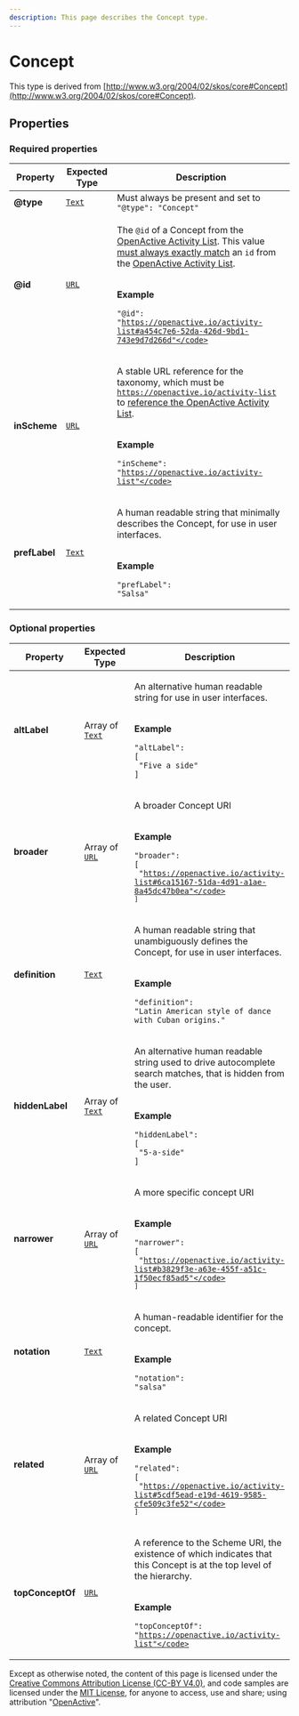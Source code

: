 ```yaml
---
description: This page describes the Concept type.
---
```


# Concept

This type is derived from [http://www.w3.org/2004/02/skos/core#Concept](http://www.w3.org/2004/02/skos/core#Concept).

## **Properties**

### **Required properties**

| Property      | Expected Type                      | Description                                                                                                                                                                                                                                                                                                                                                                                                                                                                                                               |
| ------------- | ---------------------------------- | ------------------------------------------------------------------------------------------------------------------------------------------------------------------------------------------------------------------------------------------------------------------------------------------------------------------------------------------------------------------------------------------------------------------------------------------------------------------------------------------------------------------------- |
| **@type**     |  [`Text`](https://schema.org/Text) |  Must always be present and set to `"@type": "Concept"`                                                                                                                                                                                                                                                                                                                                                                                                                                                                   |
| **@id**       |  [`URL`](https://schema.org/URL)   | <p>The <code>@id</code> of a Concept from the <a href="https://github.com/openactive/activity-list">OpenActive Activity List</a>. This value <a href="https://developer.openactive.io/publishing-data/activity-list-references">must always exactly match</a> an <code>id</code> from the <a href="https://github.com/openactive/activity-list">OpenActive Activity List</a>.</p><p><br><strong>Example</strong></p><p><code>"@id": "https://openactive.io/activity-list#a454c7e6-52da-426d-9bd1-743e9d7d266d"</code></p> |
| **inScheme**  |  [`URL`](https://schema.org/URL)   | <p>A stable URL reference for the taxonomy, which must be <code>https://openactive.io/activity-list</code> to <a href="https://developer.openactive.io/publishing-data/activity-list-references">reference the OpenActive Activity List</a>.</p><p><br><strong>Example</strong></p><p><code>"inScheme": "https://openactive.io/activity-list"</code></p>                                                                                                                                                                  |
| **prefLabel** |  [`Text`](https://schema.org/Text) | <p>A human readable string that minimally describes the Concept, for use in user interfaces.</p><p><br><strong>Example</strong></p><p><code>"prefLabel": "Salsa"</code></p>                                                                                                                                                                                                                                                                                                                                               |

### **Optional properties**

| Property         | Expected Type                               | Description                                                                                                                                                                                                                                |
| ---------------- | ------------------------------------------- | ------------------------------------------------------------------------------------------------------------------------------------------------------------------------------------------------------------------------------------------ |
| **altLabel**     |  Array of [`Text`](https://schema.org/Text) | <p>An alternative human readable string for use in user interfaces.</p><p><br><strong>Example</strong></p><p><code>"altLabel": [</code><br><code>  "Five a side"</code><br><code>]</code></p>                                              |
| **broader**      |  Array of [`URL`](https://schema.org/URL)   | <p>A broader Concept URI</p><p><br><strong>Example</strong></p><p><code>"broader": [</code><br><code>  "https://openactive.io/activity-list#6ca15167-51da-4d91-a1ae-8a45dc47b0ea"</code><br><code>]</code></p>                             |
| **definition**   |  [`Text`](https://schema.org/Text)          | <p>A human readable string that unambiguously defines the Concept, for use in user interfaces.</p><p><br><strong>Example</strong></p><p><code>"definition": "Latin American style of dance with Cuban origins."</code></p>                 |
| **hiddenLabel**  |  Array of [`Text`](https://schema.org/Text) | <p>An alternative human readable string used to drive autocomplete search matches, that is hidden from the user.</p><p><br><strong>Example</strong></p><p><code>"hiddenLabel": [</code><br><code>  "5-a-side"</code><br><code>]</code></p> |
| **narrower**     |  Array of [`URL`](https://schema.org/URL)   | <p>A more specific concept URI</p><p><br><strong>Example</strong></p><p><code>"narrower": [</code><br><code>  "https://openactive.io/activity-list#b3829f3e-a63e-455f-a51c-1f50ecf85ad5"</code><br><code>]</code></p>                      |
| **notation**     |  [`Text`](https://schema.org/Text)          | <p>A human-readable identifier for the concept.</p><p><br><strong>Example</strong></p><p><code>"notation": "salsa"</code></p>                                                                                                              |
| **related**      |  Array of [`URL`](https://schema.org/URL)   | <p>A related Concept URI</p><p><br><strong>Example</strong></p><p><code>"related": [</code><br><code>  "https://openactive.io/activity-list#5cdf5ead-e19d-4619-9585-cfe509c3fe52"</code><br><code>]</code></p>                             |
| **topConceptOf** |  [`URL`](https://schema.org/URL)            | <p>A reference to the Scheme URI, the existence of which indicates that this Concept is at the top level of the hierarchy.</p><p><br><strong>Example</strong></p><p><code>"topConceptOf": "https://openactive.io/activity-list"</code></p> |

Except as otherwise noted, the content of this page is licensed under the [Creative Commons Attribution License (CC-BY V4.0)](https://creativecommons.org/licenses/by/4.0/), and code samples are licensed under the [MIT License](https://opensource.org/licenses/MIT), for anyone to access, use and share; using attribution "[OpenActive](https://www.openactive.io)".
